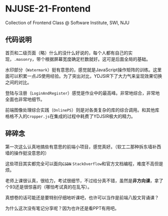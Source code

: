 # NJUSE-21-Frontend

Collection of Frontend Class @ Software Institute, SWI, NJU

## 代码说明

首页和二级页面（略）什么的没什么好说的，每个人都有自己的实现，`.masonry`，带个根据屏幕宽度确定栏数就好。这可是后面全局的基础。

水印部分（`Watermark`）挺有意思的，感觉就是JavaScript操作矩阵的训练。这里面可以积累一点JS使用经验。为了突出对比，YDJSIR下了大力气来呈现效果切换之间的对比。

登陆与注册（`LoginAndRegister`）感觉是作业中的最高峰。非常地综合，非常地全面也非常地细节。

前端图像处理综合实践（`OnlinePS`）则是对各类复杂的库的综合调用。和其他库格格不入的`Cropper.js`在集成的过程中耗费了YDJSIR极大的精力。

## 碎碎念

第一次这么认真地搞些有意思的前端小项目，感觉真好。（软工二那种拆东墙补西墙的操作挺没意思的）

这些项目其实都完全可以面向~~`CSDN`~~ `StackOverflow`和官方文档编程，难度不高但是烦。

老师上课很认真，很给力，考试很细节，不过给分真不错，虽然是**非方向课**，拿了个93还是很惊喜的（哪怕考试真的在乱写）。

真想卷的话可能还是要特别仔细地听课吧，也许可以当作是前端八股文背诵课？

为什么这次没有笔记分享呢？因为也许还是看PPT有用吧。

